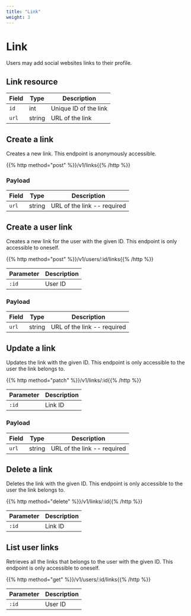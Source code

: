 ```yaml
---
title: "Link"
weight: 3
---
```


# Link

Users may add social websites links to their profile.

## Link resource

| Field | Type   | Description           |
| ----- | ------ | --------------------- |
| `id`  | int    | Unique ID of the link |
| `url` | string | URL of the link       |

## Create a link

Creates a new link. This endpoint is anonymously accessible.

{{% http method="post" %}}/v1/links{{% /http %}}

### Payload

| Field | Type   | Description                 |
| ----- | ------ | --------------------------- |
| `url` | string | URL of the link -- required |

## Create a user link

Creates a new link for the user with the given ID. This endpoint is only accessible to oneself.

{{% http method="post" %}}/v1/users/:id/links{{% /http %}}

| Parameter | Description |
| --------- | ----------- |
| `:id`     | User ID     |

### Payload

| Field | Type   | Description                 |
| ----- | ------ | --------------------------- |
| `url` | string | URL of the link -- required |

## Update a link

Updates the link with the given ID. This endpoint is only accessible to the user the link belongs to.

{{% http method="patch" %}}/v1/links/:id{{% /http %}}

| Parameter | Description |
| --------- | ----------- |
| `:id`     | Link ID     |

### Payload

| Field | Type   | Description                 |
| ----- | ------ | --------------------------- |
| `url` | string | URL of the link -- required |

## Delete a link

Deletes the link with the given ID. This endpoint is only accessible to the user the link belongs to.

{{% http method="delete" %}}/v1/links/:id{{% /http %}}

| Parameter | Description |
| --------- | ----------- |
| `:id`     | Link ID     |

## List user links

Retrieves all the links that belongs to the user with the given ID. This endpoint is only accessible to oneself.

{{% http method="get" %}}/v1/users/:id/links{{% /http %}}

| Parameter | Description |
| --------- | ----------- |
| `:id`     | User ID     |
